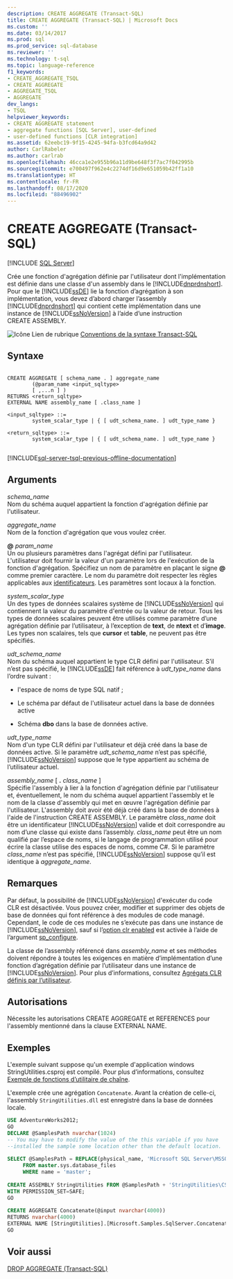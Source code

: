 ```yaml
---
description: CREATE AGGREGATE (Transact-SQL)
title: CREATE AGGREGATE (Transact-SQL) | Microsoft Docs
ms.custom: ''
ms.date: 03/14/2017
ms.prod: sql
ms.prod_service: sql-database
ms.reviewer: ''
ms.technology: t-sql
ms.topic: language-reference
f1_keywords:
- CREATE_AGGREGATE_TSQL
- CREATE AGGREGATE
- AGGREGATE_TSQL
- AGGREGATE
dev_langs:
- TSQL
helpviewer_keywords:
- CREATE AGGREGATE statement
- aggregate functions [SQL Server], user-defined
- user-defined functions [CLR integration]
ms.assetid: 62eebc19-9f15-4245-94fa-b3fcd64a9d42
author: CarlRabeler
ms.author: carlrab
ms.openlocfilehash: 46cca1e2e955b96a11d9be648f3f7ac7f042995b
ms.sourcegitcommit: e700497f962e4c2274df16d9e651059b42ff1a10
ms.translationtype: HT
ms.contentlocale: fr-FR
ms.lasthandoff: 08/17/2020
ms.locfileid: "88496902"
---
```

# <a name="create-aggregate-transact-sql"></a>CREATE AGGREGATE (Transact-SQL)
[!INCLUDE [SQL Server](../../includes/applies-to-version/sqlserver.md)]

  Crée une fonction d'agrégation définie par l'utilisateur dont l'implémentation est définie dans une classe d'un assembly dans le [!INCLUDE[dnprdnshort](../../includes/dnprdnshort-md.md)]. Pour que le [!INCLUDE[ssDE](../../includes/ssde-md.md)] lie la fonction d’agrégation à son implémentation, vous devez d’abord charger l’assembly [!INCLUDE[dnprdnshort](../../includes/dnprdnshort-md.md)] qui contient cette implémentation dans une instance de [!INCLUDE[ssNoVersion](../../includes/ssnoversion-md.md)] à l’aide d’une instruction CREATE ASSEMBLY.  
  
 ![Icône Lien de rubrique](../../database-engine/configure-windows/media/topic-link.gif "Icône du lien de rubrique") [Conventions de la syntaxe Transact-SQL](../../t-sql/language-elements/transact-sql-syntax-conventions-transact-sql.md)  
  
## <a name="syntax"></a>Syntaxe  
  
```syntaxsql
  
CREATE AGGREGATE [ schema_name . ] aggregate_name  
        (@param_name <input_sqltype>   
        [ ,...n ] )  
RETURNS <return_sqltype>  
EXTERNAL NAME assembly_name [ .class_name ]  
  
<input_sqltype> ::=  
        system_scalar_type | { [ udt_schema_name. ] udt_type_name }  
  
<return_sqltype> ::=  
        system_scalar_type | { [ udt_schema_name. ] udt_type_name }  
  
```  
  
[!INCLUDE[sql-server-tsql-previous-offline-documentation](../../includes/sql-server-tsql-previous-offline-documentation.md)]

## <a name="arguments"></a>Arguments
 *schema_name*  
 Nom du schéma auquel appartient la fonction d'agrégation définie par l'utilisateur.  
  
 *aggregate_name*  
 Nom de la fonction d'agrégation que vous voulez créer.  
  
 **@** _param_name_  
 Un ou plusieurs paramètres dans l'agrégat défini par l'utilisateur. L'utilisateur doit fournir la valeur d'un paramètre lors de l'exécution de la fonction d'agrégation. Spécifiez un nom de paramètre en plaçant le signe **@** comme premier caractère. Le nom du paramètre doit respecter les règles applicables aux [identificateurs](../../relational-databases/databases/database-identifiers.md). Les paramètres sont locaux à la fonction.  
  
 *system_scalar_type*  
 Un des types de données scalaires système de [!INCLUDE[ssNoVersion](../../includes/ssnoversion-md.md)] qui contiennent la valeur du paramètre d'entrée ou la valeur de retour. Tous les types de données scalaires peuvent être utilisés comme paramètre d’une agrégation définie par l’utilisateur, à l’exception de **text**, de **ntext** et d’**image**. Les types non scalaires, tels que **cursor** et **table**, ne peuvent pas être spécifiés.  
  
 *udt_schema_name*  
 Nom du schéma auquel appartient le type CLR défini par l'utilisateur. S’il n’est pas spécifié, le [!INCLUDE[ssDE](../../includes/ssde-md.md)] fait référence à *udt_type_name* dans l’ordre suivant :  
  
-   l'espace de noms de type SQL natif ;  
  
-   Le schéma par défaut de l'utilisateur actuel dans la base de données active  
  
-   Schéma **dbo** dans la base de données active.  
  
 *udt_type_name*  
 Nom d'un type CLR défini par l'utilisateur et déjà créé dans la base de données active. Si le paramètre *udt_schema_name* n’est pas spécifié, [!INCLUDE[ssNoVersion](../../includes/ssnoversion-md.md)] suppose que le type appartient au schéma de l’utilisateur actuel.  
  
 *assembly_name* [ **.** _class_name_ ]  
 Spécifie l'assembly à lier à la fonction d'agrégation définie par l'utilisateur et, éventuellement, le nom du schéma auquel appartient l'assembly et le nom de la classe d'assembly qui met en œuvre l'agrégation définie par l'utilisateur. L'assembly doit avoir été déjà créé dans la base de données à l'aide de l'instruction CREATE ASSEMBLY. Le paramètre *class_name* doit être un identificateur [!INCLUDE[ssNoVersion](../../includes/ssnoversion-md.md)] valide et doit correspondre au nom d’une classe qui existe dans l’assembly. *class_name* peut être un nom qualifié par l’espace de noms, si le langage de programmation utilisé pour écrire la classe utilise des espaces de noms, comme C#. Si le paramètre *class_name* n’est pas spécifié, [!INCLUDE[ssNoVersion](../../includes/ssnoversion-md.md)] suppose qu’il est identique à *aggregate_name*.  
  
## <a name="remarks"></a>Remarques  
 Par défaut, la possibilité de [!INCLUDE[ssNoVersion](../../includes/ssnoversion-md.md)] d'exécuter du code CLR est désactivée. Vous pouvez créer, modifier et supprimer des objets de base de données qui font référence à des modules de code managé. Cependant, le code de ces modules ne s’exécute pas dans une instance de [!INCLUDE[ssNoVersion](../../includes/ssnoversion-md.md)], sauf si l’[option clr enabled](../../database-engine/configure-windows/clr-enabled-server-configuration-option.md) est activée à l’aide de l’argument [sp_configure](../../relational-databases/system-stored-procedures/sp-configure-transact-sql.md).  
  
 La classe de l’assembly référencé dans *assembly_name* et ses méthodes doivent répondre à toutes les exigences en matière d’implémentation d’une fonction d’agrégation définie par l’utilisateur dans une instance de [!INCLUDE[ssNoVersion](../../includes/ssnoversion-md.md)]. Pour plus d’informations, consultez [Agrégats CLR définis par l’utilisateur](../../relational-databases/clr-integration-database-objects-user-defined-functions/clr-user-defined-aggregates.md).  
  
## <a name="permissions"></a>Autorisations  
 Nécessite les autorisations CREATE AGGREGATE et REFERENCES pour l'assembly mentionné dans la clause EXTERNAL NAME.  
  
## <a name="examples"></a>Exemples  
 L'exemple suivant suppose qu'un exemple d'application windows StringUtilities.csproj est compilé. Pour plus d’informations, consultez [Exemple de fonctions d’utilitaire de chaîne](https://msdn.microsoft.com/library/9623013f-15f1-4614-8dac-1155e57c880c).  
  
 L'exemple crée une agrégation `Concatenate`. Avant la création de celle-ci, l'assembly `StringUtilities.dll` est enregistré dans la base de données locale.  
  
```sql  
USE AdventureWorks2012;  
GO  
DECLARE @SamplesPath nvarchar(1024)  
-- You may have to modify the value of the this variable if you have  
--installed the sample some location other than the default location.  
  
SELECT @SamplesPath = REPLACE(physical_name, 'Microsoft SQL Server\MSSQL13.MSSQLSERVER\MSSQL\DATA\master.mdf', 'Microsoft SQL Server\130\Samples\Engine\Programmability\CLR\')   
     FROM master.sys.database_files   
     WHERE name = 'master';  
  
CREATE ASSEMBLY StringUtilities FROM @SamplesPath + 'StringUtilities\CS\StringUtilities\bin\debug\StringUtilities.dll'  
WITH PERMISSION_SET=SAFE;  
GO  
  
CREATE AGGREGATE Concatenate(@input nvarchar(4000))  
RETURNS nvarchar(4000)  
EXTERNAL NAME [StringUtilities].[Microsoft.Samples.SqlServer.Concatenate];  
GO  
```  
  
## <a name="see-also"></a>Voir aussi  
 [DROP AGGREGATE &#40;Transact-SQL&#41;](../../t-sql/statements/drop-aggregate-transact-sql.md)  
  
  
